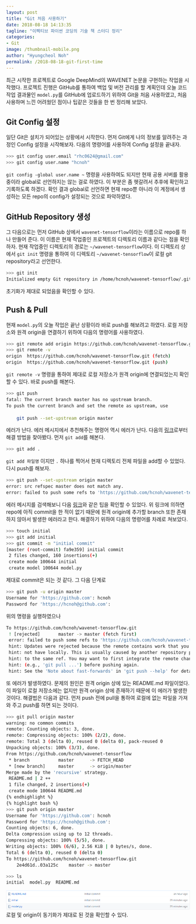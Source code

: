 ```yaml
---
layout: post
title: "Git 처음 사용하기"
date: 2018-08-18 14:13:35
tagline: "이펙티브 파이썬 코딩의 기술 책 스터디 정리"
categories:
- Git
image: /thumbnail-mobile.png
author: "Hyungcheol Noh"
permalink: /2018-08-18-git-first-time
---
```


최근 시작한 프로젝트로 Google DeepMind의 WAVENET 논문을 구현하는 작업을 시작했다. 프로젝트 진행은 GitHub를 통하여 백업 및 버전 관리를 할 계획인데 오늘 코드 작업 결과물인 `model.py`를 GitHub에 업로드하기 위하여 Git을 처음 사용하였고, 처음 사용하며 느낀 어려웠던 점이나 팁같은 것들을 한 번 정리해 보았다.

## Git Config 설정

일단 Git은 설치가 되어있는 상황에서 시작한다. 먼저 Git에게 나의 정보를 알려주는 과정인 Config 설정을 시작해보자. 다음의 명령어를 사용하여 Config 설정을 끝내자.

```bash
>>> git config user.email "rhc0624@gmail.com"
>>> git config user.name "hcnoh"
```

`git config -global user.name ~` 명령을 사용하여도 되지만 현재 공용 서버를 활용 중이라 global로 선언하지는 않는 걸로 하였다. 이 부분은 좀 헷갈려서 추후에 확인하고 기록하도록 하겠다.
확인 결과 global로 선언하면 현재 repo뿐 아니라 이 계정에서 생성하는 모든 repo의 config가 설정되는 것으로 파악하였다.

## GitHub Repository 생성

그 다음으로는 먼저 GitHub 상에서 `wavenet-tensorflow`이라는 이름으로 repo를 하나 만들어 준다. 이 이름은 현재 작업중인 프로젝트의 디렉토리 이름과 같다는 점을 확인하자.
현재 작업중인 디렉토리의 경로는 `~/wavenet-tensorflow`이다. 이 디렉토리 상에서 `git init` 명령을 통하여 이 디렉토리 `~/wavenet-tensorflow`이 로컬 git repository라고 선언한다.

```bash
>>> git init
Initialized empty Git repository in /home/hcnoh/wavenet-tensorflow/.git/
```

초기화가 제대로 되었음을 확인할 수 있다.

## Push & Pull

현재 `model.py`의 오늘 작업은 끝난 상황이라 바로 push를 해보려고 하였다. 로컬 저장소와 원격 origin을 연결하기 위하여 다음의 명령어를 사용하였다.

```bash
>>> git remote add origin https://github.com/hcnoh/wavenet-tensorflow.git
>>> git remote -v
origin  https://github.com/hcnoh/wavenet-tensorflow.git (fetch)
origin  https://github.com/hcnoh/wavenet-tensorflow.git (push)
```

`git remote -v` 명령을 통하여 제대로 로컬 저장소가 원격 origin에 연결되었는지 확인할 수 있다.
바로 push를 해본다.

```bash
>>> git push
fatal: The current branch master has no upstream branch.
To push the current branch and set the remote as upstream, use

    git push --set-upstream origin master
```

에러가 난다. 에러 메시지에서 추천해주는 명령어 역시 에러가 난다. 다음의 [링크](http://www.talkdev.net/git-%EA%B0%84%EB%8B%A8%ED%95%9C-%EC%82%AC%EC%9A%A9%EB%B2%95/)로부터 해결 방법을 찾아봤다.
먼저 `git add`를 해본다.

```bash
>>> git add .
```

`git add 파일명` 이지만 `.` 하나를 찍어서 현재 디렉토리 전체 파일을 add할 수 있었다. 다시 push를 해보자.

```bash
>>> git push --set-upstream origin master
error: src refspec master does not match any.
error: failed to push some refs to 'https://github.com/hcnoh/wavenet-tensorflow.git'
```

에러 메시지를 검색해보니 다음 [링크](http://yjoo00.tistory.com/111)와 같은 팁을 확인할 수 있었다. 위 링크에 의하면 repo에 아직 commit을 한 적이 없기 때문에 원격 origin에 추가할 branch 또한 존재하지 않아서 발생한 에러라고 한다. 해결하기 위하여 다음의 명령어를 차례로 쳐보았다.

```bash
>>> touch initial
>>> git add initial
>>> git commit -m "initial commit"
[master (root-commit) fa9e359] initial commit
 2 files changed, 160 insertions(+)
 create mode 100644 initial
 create model 100644 model.py
```

제대로 commit은 되는 것 같다. 그 다음 단계로

```bash
>>> git push -u origin master
Username for 'https://github.com': hcnoh
Password for 'https://hcnoh@github.com':
```

위의 명령을 실행하였으나

```bash
To https://github.com/hcnoh/wavenet-tensorflow.git
 ! [rejected]       master -> master (fetch first)
 error: failed to push some refs to 'https://github.com/hcnoh/wavenet-tensorflow.git'
 hint: Updates were rejected because the remote contains work that you do
 hint: not have locally. This is usually caused by another repository pushing
 hint: to the same ref. You may want to first integrate the remote changes
 hint: (e.g., 'git pull ...') before pushing again.
 hint: See the 'Note about fast-forwards' in 'git push --help' for details.
```

또 에러가 발생하였다. 문제의 원인은 원격 origin 상에 있는 README.md 파일이었다. 이 파일이 로컬 저장소에는 없지만 원격 origin 상에 존재하기 때문에 이 에러가 발생한 것이다. 해결법은 다음과 같다. 먼저 push 전에 pull을 통하여 로컬에 없는 파일을 가져와 주고 push를 하면 되는 것이다.

```bash
>>> git pull origin master
warning: no common commits
remote: Counting objects: 3, done.
remote: Compressing objects: 100% (2/2), done.
remote: Total 3 (delta 0), reused 0 (delta 0), pack-reused 0
Unpacking objects: 100% (3/3), done.
From https://github.com/hcnoh/wavenet-tensorflow
 * branch           master      -> FETCH_HEAD
 * [new branch]     master      -> origin/master
Merge made by the 'recursive' strategy.
 README.md | 2 ++
 1 file changed, 2 insertions(+)
 create mode 100644 README.md
{% endhighlight %}
{% highlight bash %}
>>> git push origin master
Username for 'https://github.com': hcnoh
Password for 'https://hcnoh@github.com':
Counting objects: 6, done.
Delta compression using up to 12 threads.
Compressing objects: 100% (5/5), done.
Writing objects: 100% (6/6), 2.56 KiB | 0 bytes/s, done.
Total 6 (delta 0), reused 0 (delta 0)
To https://github.com/hcnoh/wavenet-tensorflow.git
    2e4d61d..03a125c    master -> master
```

```bash
>>> ls
initial  model.py  README.md
```

![](https://github.com/hcnoh/blog_temp/blob/master/assets/img/2018-08-18-git-first-time/01.png)
로컬 및 origin이 동기화가 제대로 된 것을 확인할 수 있다.
